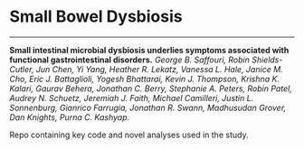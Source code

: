 # Small Bowel Dysbiosis
-----
**Small intestinal microbial dysbiosis underlies symptoms associated with functional gastrointestinal disorders.**
_George B. Saffouri, Robin Shields-Cutler, Jun Chen, Yi Yang, Heather R. Lekatz, Vanessa L. Hale, Janice M. Cho, Eric J. Battaglioli, Yogesh Bhattarai, Kevin J. Thompson, Krishna K. Kalari, Gaurav Behera, Jonathan C. Berry, Stephanie A. Peters, Robin Patel, Audrey N. Schuetz, Jeremiah J. Faith, Michael Camilleri, Justin L. Sonnenburg, Gianrico Farrugia, Jonathan R. Swann, Madhusudan Grover, Dan Knights, Purna C. Kashyap._

Repo containing key code and novel analyses used in the study.
